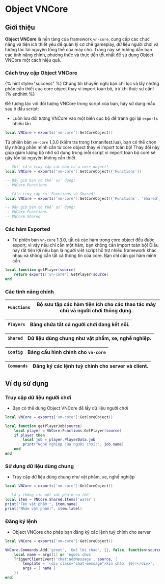 # Object VNCore

## Giới thiệu

**Object VNCore** là nền tảng của framework `vn-core`, cung cấp các chức năng và tiện ích thiết yếu để quản lý cơ chế gameplay, dữ liệu người chơi và tương tác tài nguyên tổng thể của máy chủ. Trang này sẽ hướng dẫn bạn các tính năng chính, phương thức và thực tiễn tốt nhất để sử dụng Object VNCore một cách hiệu quả.

### Cách truy cập Object VNCore

{% hint style="success" %}
Chúng tôi khuyến nghị bạn chỉ lọc và lấy những phần cần thiết của core object thay vì import toàn bộ, trừ khi thực sự cần!
{% endhint %}

Để tương tác với đối tượng VNCore trong script của bạn, hãy sử dụng mẫu sau ở đầu script:

* Luôn lưu đối tượng VNCore vào một biến cục bộ để tránh gọi lại `exports` nhiều lần

```lua
local VNCore = exports['vn-core']:GetCoreObject()
```

Từ phiên bản `vn-core` 1.3.0 (kiểm tra trong fxmanifest.lua), bạn có thể chọn lấy những phần mình cần từ core object thay vì import toàn bộ! Thay đổi này giúp giảm lượng bộ nhớ sử dụng trong mỗi script vì import toàn bộ core sẽ gây tốn tài nguyên không cần thiết.

```lua
-- Chỉ cần truy cập các hàm của core object!
local VNCore = exports['vn-core']:GetCoreObject({'Functions'})

-- Bây giờ bạn có thể sử dụng:
-- VNCore.Functions

-- Cần truy cập cả Functions và Shared!
local VNCore = exports['vn-core']:GetCoreObject({'Functions', 'Shared'})

-- Bây giờ bạn có thể sử dụng:
-- VNCore.Functions
-- VNCore.Shared
```

### Các hàm Exported

* Từ phiên bản `vn-core` 1.3.0, tất cả các hàm trong core object đều được export, vì vậy nếu chỉ cần một hàm, bạn không cần import toàn bộ! Điều này rất tiện lợi nếu bạn là người viết script hỗ trợ nhiều framework khác nhau và không cần tất cả thông tin của core. Bạn chỉ cần gọi hàm mình cần.

```lua
local function getPlayer(source)
    return exports['vn-core']:GetPlayer(source)
end
```

### Các tính năng chính

| `Functions` | Bộ sưu tập các hàm tiện ích cho các thao tác máy chủ và người chơi thông dụng. |
| ----------- | ----------------------------------------------------------------------------- |

| `Players` | Bảng chứa tất cả người chơi đang kết nối. |
| --------- | ----------------------------------------- |

| `Shared` | Dữ liệu dùng chung như vật phẩm, xe, nghề nghiệp. |
| -------- | ----------------------------------------------- |

| `Config` | Bảng cấu hình chính cho `vn-core` |
| -------- | ---------------------------------- |

| `Commands` | Đăng ký các lệnh tuỳ chỉnh cho server và client. |
| ---------- | ------------------------------------------------ |

## Ví dụ sử dụng

### Truy cập dữ liệu người chơi

* Bạn có thể dùng Object VNCore để lấy dữ liệu người chơi

```lua
local VNCore = exports['vn-core']:GetCoreObject()

local function getPlayerJob(source)
    local player = VNCore.Functions.GetPlayer(source)
    if player then
        local job = player.PlayerData.job
        print("Nghề nghiệp của người chơi:", job.name)
    end
end
```

### Sử dụng dữ liệu dùng chung

* Truy cập dữ liệu dùng chung như vật phẩm, xe, nghề nghiệp

```lua
local VNCore = exports['vn-core']:GetCoreObject()

-- Lấy thông tin một vật phẩm cụ thể
local item = VNCore.Shared.Items['water']
print("Tên vật phẩm:", item.name)
print("Nhãn vật phẩm:", item.label)
```

### Đăng ký lệnh

* Object VNCore cho phép bạn đăng ký các lệnh tuỳ chỉnh cho server

```lua
local VNCore = exports['vn-core']:GetCoreObject()

VNCore.Commands.Add('greet', 'Gửi lời chào', {}, false, function(source, args)
    local name = args[1] or 'người chơi'
    TriggerClientEvent('chat:addMessage', source, {
        template = '<div class="chat-message">Xin chào, {0}!</div>',
        args = { name }
    })
end)
```